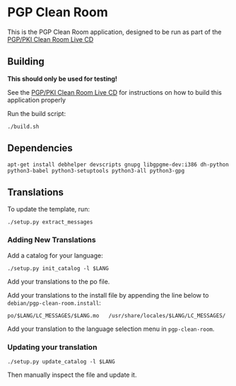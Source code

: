 PGP Clean Room
==============

This is the PGP Clean Room application, designed to be run as part of the
[PGP/PKI Clean Room Live CD](https://salsa.debian.org/tookmund-guest/make-pgp-clean-room)

Building
--------
**This should only be used for testing!**

See the [PGP/PKI Clean Room Live CD](https://salsa.debian.org/tookmund-guest/make-pgp-clean-room/blob/master/README.md)
for instructions on how to build this application properly

Run the build script:
```
./build.sh
```

Dependencies
------------
```
apt-get install debhelper devscripts gnupg libgpgme-dev:i386 dh-python python3-babel python3-setuptools python3-all python3-gpg
```

Translations
------------
To update the template, run:
```
./setup.py extract_messages
```

### Adding New Translations
Add a catalog for your language:
```
./setup.py init_catalog -l $LANG
```

Add your translations to the po file.

Add your translations to the install file by appending the line below to ```debian/pgp-clean-room.install```:
```
po/$LANG/LC_MESSAGES/$LANG.mo	/usr/share/locales/$LANG/LC_MESSAGES/
```

Add your translation to the language selection menu in ```pgp-clean-room```.

### Updating your translation
```
./setup.py update_catalog -l $LANG
```

Then manually inspect the file and update it.
